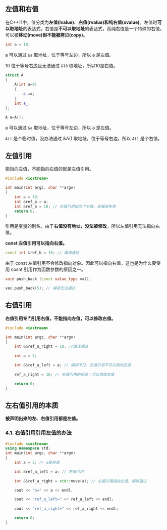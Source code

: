 ## 左值和右值

在C++11中，值分类为**左值(Ivalue)**、**右值(rvalue)**和**纯右值(xvalue)**。左值时**可以取地址**的表达式，右值是**不可以取地址**的表达式，而纯右值是一个特殊的右值，可以被**移动(move)**但不能被**拷贝(copy)**。

```c++
int a = 10;
```

a 可以通过 `&a` 取地址，位于等号左边，所以 a 是左值。

10 位于等号右边且无法通过 `&10` 取地址，所以10是右值。

```c++
struct A
{
	A(int a=0)
	{
		a_=a;
	}
	int a_;
};

A a=A();
```

a 可以通过 `&a` 取地址，位于等号左边，所以 a 是左值。

`A()` 是个临时值，没办法通过 &A() 取地址，位于等号右边，所以 `A()` 是个右值。

## 左值引用

能指向左值，不能指向右值的就是左值引用。

```c++
#include <iostream>

int main(int argc, char **argv)
{
	int a = 10;
	int &ref_a = a;
	int &ref_b = 10; // 左值引用指向了右值，会编译失败
	return 0;
}
```

引用是变量的别名，由于**右值没有地址，没法被修改**，所以左值引用无法指向右值。

**const 左值引用可以指向右值。**

```c++
const int &ref_b = 10; // 编译通过
```

由于 const 左值引用不会修改指向对象。因此可以指向右值，这也是为什么要使用 cosnt 引用作为函数参数的原因之一。

```c++
void push_back (const value_type val);

vec.push_back(5); // 编译无法通过
```

## 右值引用

**右值引用专门引用右值，不能指向左值，可以修改右值。**

```c++
#include <iostream>

int main(int argc, char **argv)
{
	int &&ref_a_right = 10; //编译通过
	
	int a = 5;

	int &&ref_a_left = a; // 编译不过，右值引用不可以指向左值
	
	ref_a_right = 16; // 右值引用的用途：可以修改右值

	return 0;
}

```

## 左右值引用的本质

**被声明出来的左、右值引用都是左值。**

### 4.1. 右值引用引用左值的办法

```c++
#include <iostream>
using namespace std;
int main(int argc, char **argv)
{	
	int a = 5; // a是左值

	int &ref_a_left = a; // 左值引用
	
	int &&ref_a_right = std::move(a); // 右值引用指向左值，编译通过

	cout << "a=" << a << endl;

	cout << "ref_a_left=" << ref_a_left << endl;
    
	cout << "ref_a_right=" << ref_a_right << endl;

	return 0;
}
```

